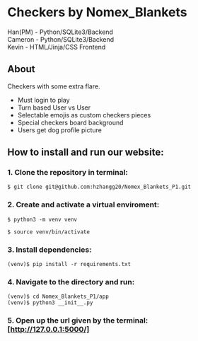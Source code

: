# Checkers by Nomex_Blankets  
Han(PM) - Python/SQLite3/Backend  
Cameron - Python/SQLite3/Backend  
Kevin   - HTML/Jinja/CSS Frontend  

## About
Checkers with some extra flare.
* Must login to play
* Turn based User vs User
* Selectable emojis as custom checkers pieces
* Special checkers board background
* Users get dog profile picture

## How to install and run our website:

### 1. Clone the repository in terminal:
```
$ git clone git@github.com:hzhangg20/Nomex_Blankets_P1.git
```

### 2. Create and activate a virtual enviroment:
```
$ python3 -m venv venv

$ source venv/bin/activate
```

### 3. Install dependencies:
```
(venv)$ pip install -r requirements.txt  
```

### 4. Navigate to the directory and run:
```
(venv)$ cd Nomex_Blankets_P1/app
(venv)$ python3 __init__.py
```

### 5. Open up the url given by the terminal: [http://127.0.0.1:5000/]
